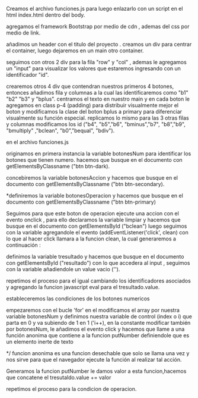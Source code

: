 Creamos el archivo funciones.js para luego enlazarlo con un script en el html index.html dentro del body.

agregamos el framework Bootstrap por medio de cdn , ademas del css por medio de link.

añadimos un header con el titulo del proyecto  .
creamos un div para centrar el container, luego dejaremos en un main otro container.

seguimos con otros 2 div para la fila "row" y "col" , ademas le agregamos un "input" para visualizar los valores que estaremos ingresando con un identificador "id".

crearemos otros 4 div que contendran nuestros primeros 4 botones, entonces añadimos fila y columnas a la cual las identificaremos como "b1" "b2" "b3" y "bplus". centramos el texto en nuestro main y en cada boton le agregamos en class p-4 (padding) para distribuir visualmente mejor el boton y modificamos la clase del boton bplus a primary para diferenciar visualmente su función especial.
replicamos lo mismo para las 3 otras filas y columnas modificamos los id ("b4", "b5","b6", "bminus","b7", "b8","b9", "bmultiply" ,"bclean", "b0","bequal", "bdiv").

en el archivo funciones.js 

originamos en primera instancia la variable botonesNum para identificar los botones que tienen numero. hacemos que busque en el documento con getElementsByClassname ("btn btn-dark).

concebiremos la variable botonesAccion y hacemos que busque en el documento con getElementsByClassname ("btn btn-secondary).

*definiremos la variable botonesOperacion y hacemos que busque en el documento con getElementsByClassname ("btn btn-primary)

Seguimos para que este boton de operacion ejecute una accion con el evento onclick , para ello declaramos la variable limpiar y hacemos que busque en el documento con getElementsById ("bclean") luego seguimos con la variable agregandole el evento (addEventListener('click', clean) con lo que al hacer click llamara a la funcion clean, la cual generaremos a continuación :

definimos la variable tresultado y hacemos que busque en el documento con getElementsById ("resultado") con lo que accedera al input , seguimos con la variable añadiendole un value vacio (''). 

repetimos el proceso para el igual cambiando los identificadores asociados y agregando la funcion javascript eval para el tresultado.value.



estableceremos las condiciones de los botones numericos

empezaremos con el  bucle 'for' en el modificamos el array por nuestra variable botonesNum y definimos nuestra variable de control (index o i) que parta en 0 y va subiendo de 1 en 1 ('i++), en la constante modificar también por botonesNum, le añadimos el evento click y hacemos que llame a una función anonima que contiene a la funcion putNumber definiendole que es un elemento inerte de texto


*/ 
     funcion anonima es una funcion desechable que solo se llama una vez y nos sirve para que el navegador ejecute la función al realizar tal acción.


Generamos la funcion putNumber le damos valor a esta funcion,hacemos que concatene el tresutaldo.value += valor

repetimos el proceso para la condicion de operacion.